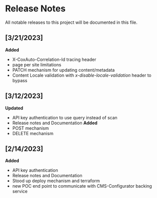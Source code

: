 # Release Notes
All notable releases to this project will be documented in this file. 

## [3/21/2023]
**Added**
* X-CoxAuto-Correlation-Id tracing header
* page per site limitations
* PATCH mechanism for updating content/metadata 
* Content Locale validation with *x-disable-locale-validation* header to bypass 

## [3/12/2023]
**Updated**
* API key authentication to use query instead of scan
* Release notes and Documentation
**Added**
* POST mechanism
* DELETE mechanism 

## [2/14/2023]
**Added**
* API key authentication
* Release notes and Documentation
* Stood up deploy mechanism and terraform 
* new POC end point to communicate with CMS-Configurator backing service
